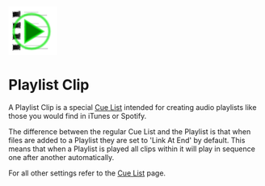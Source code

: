 ![](../../images/playlistclip.png)
# Playlist Clip

A Playlist Clip is a special [Cue List](CueListSpaceClip.md) intended for creating audio playlists like those you would find in iTunes or Spotify. 

The difference between the regular Cue List and the Playlist is that when files are added to a Playlist they are set to 'Link At End' by default. This means that when a Playlist is played all clips within it will play in sequence one after another automatically.

For all other settings refer to the [Cue List](CueListSpaceClip.md) page.
